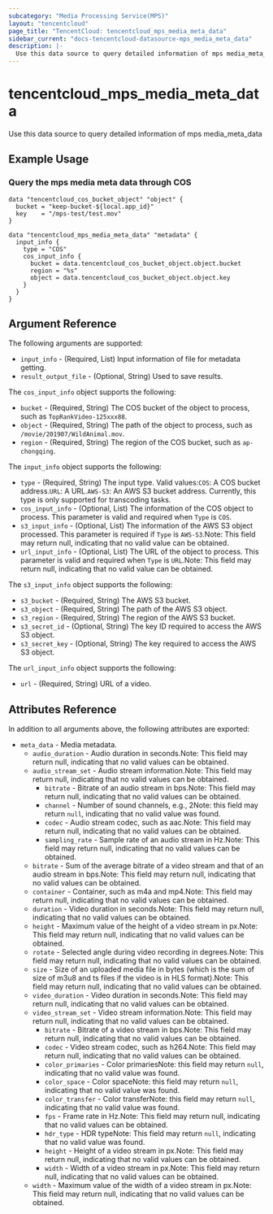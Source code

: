 ```yaml
---
subcategory: "Media Processing Service(MPS)"
layout: "tencentcloud"
page_title: "TencentCloud: tencentcloud_mps_media_meta_data"
sidebar_current: "docs-tencentcloud-datasource-mps_media_meta_data"
description: |-
  Use this data source to query detailed information of mps media_meta_data
---
```


# tencentcloud_mps_media_meta_data

Use this data source to query detailed information of mps media_meta_data

## Example Usage

### Query the mps media meta data through COS

```hcl
data "tencentcloud_cos_bucket_object" "object" {
  bucket = "keep-bucket-${local.app_id}"
  key    = "/mps-test/test.mov"
}

data "tencentcloud_mps_media_meta_data" "metadata" {
  input_info {
    type = "COS"
    cos_input_info {
      bucket = data.tencentcloud_cos_bucket_object.object.bucket
      region = "%s"
      object = data.tencentcloud_cos_bucket_object.object.key
    }
  }
}
```

## Argument Reference

The following arguments are supported:

* `input_info` - (Required, List) Input information of file for metadata getting.
* `result_output_file` - (Optional, String) Used to save results.

The `cos_input_info` object supports the following:

* `bucket` - (Required, String) The COS bucket of the object to process, such as `TopRankVideo-125xxx88`.
* `object` - (Required, String) The path of the object to process, such as `/movie/201907/WildAnimal.mov`.
* `region` - (Required, String) The region of the COS bucket, such as `ap-chongqing`.

The `input_info` object supports the following:

* `type` - (Required, String) The input type. Valid values:`COS`: A COS bucket address.`URL`: A URL.`AWS-S3`: An AWS S3 bucket address. Currently, this type is only supported for transcoding tasks.
* `cos_input_info` - (Optional, List) The information of the COS object to process. This parameter is valid and required when `Type` is `COS`.
* `s3_input_info` - (Optional, List) The information of the AWS S3 object processed. This parameter is required if `Type` is `AWS-S3`.Note: This field may return null, indicating that no valid value can be obtained.
* `url_input_info` - (Optional, List) The URL of the object to process. This parameter is valid and required when `Type` is `URL`.Note: This field may return null, indicating that no valid value can be obtained.

The `s3_input_info` object supports the following:

* `s3_bucket` - (Required, String) The AWS S3 bucket.
* `s3_object` - (Required, String) The path of the AWS S3 object.
* `s3_region` - (Required, String) The region of the AWS S3 bucket.
* `s3_secret_id` - (Optional, String) The key ID required to access the AWS S3 object.
* `s3_secret_key` - (Optional, String) The key required to access the AWS S3 object.

The `url_input_info` object supports the following:

* `url` - (Required, String) URL of a video.

## Attributes Reference

In addition to all arguments above, the following attributes are exported:

* `meta_data` - Media metadata.
  * `audio_duration` - Audio duration in seconds.Note: This field may return null, indicating that no valid values can be obtained.
  * `audio_stream_set` - Audio stream information.Note: This field may return null, indicating that no valid values can be obtained.
    * `bitrate` - Bitrate of an audio stream in bps.Note: This field may return null, indicating that no valid values can be obtained.
    * `channel` - Number of sound channels, e.g., 2Note: this field may return `null`, indicating that no valid value was found.
    * `codec` - Audio stream codec, such as aac.Note: This field may return null, indicating that no valid values can be obtained.
    * `sampling_rate` - Sample rate of an audio stream in Hz.Note: This field may return null, indicating that no valid values can be obtained.
  * `bitrate` - Sum of the average bitrate of a video stream and that of an audio stream in bps.Note: This field may return null, indicating that no valid values can be obtained.
  * `container` - Container, such as m4a and mp4.Note: This field may return null, indicating that no valid values can be obtained.
  * `duration` - Video duration in seconds.Note: This field may return null, indicating that no valid values can be obtained.
  * `height` - Maximum value of the height of a video stream in px.Note: This field may return null, indicating that no valid values can be obtained.
  * `rotate` - Selected angle during video recording in degrees.Note: This field may return null, indicating that no valid values can be obtained.
  * `size` - Size of an uploaded media file in bytes (which is the sum of size of m3u8 and ts files if the video is in HLS format).Note: This field may return null, indicating that no valid values can be obtained.
  * `video_duration` - Video duration in seconds.Note: This field may return null, indicating that no valid values can be obtained.
  * `video_stream_set` - Video stream information.Note: This field may return null, indicating that no valid values can be obtained.
    * `bitrate` - Bitrate of a video stream in bps.Note: This field may return null, indicating that no valid values can be obtained.
    * `codec` - Video stream codec, such as h264.Note: This field may return null, indicating that no valid values can be obtained.
    * `color_primaries` - Color primariesNote: this field may return `null`, indicating that no valid value was found.
    * `color_space` - Color spaceNote: this field may return `null`, indicating that no valid value was found.
    * `color_transfer` - Color transferNote: this field may return `null`, indicating that no valid value was found.
    * `fps` - Frame rate in Hz.Note: This field may return null, indicating that no valid values can be obtained.
    * `hdr_type` - HDR typeNote: This field may return `null`, indicating that no valid value was found.
    * `height` - Height of a video stream in px.Note: This field may return null, indicating that no valid values can be obtained.
    * `width` - Width of a video stream in px.Note: This field may return null, indicating that no valid values can be obtained.
  * `width` - Maximum value of the width of a video stream in px.Note: This field may return null, indicating that no valid values can be obtained.


